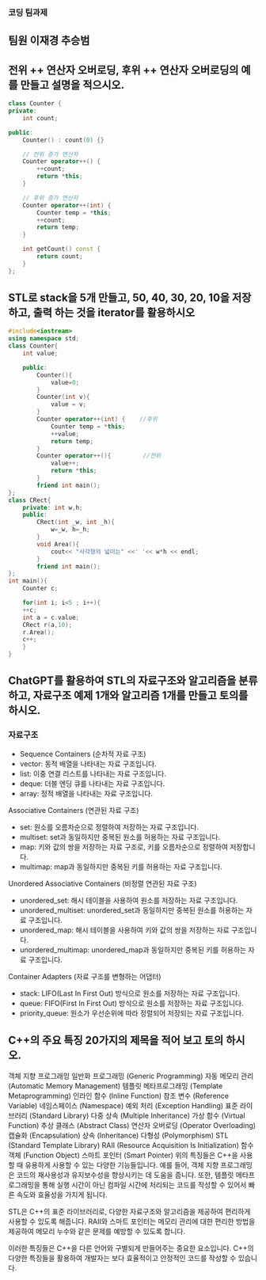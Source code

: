 ### 코딩 팀과제
## 팀원 이재경 추승범
## 전위 ++ 연산자 오버로딩, 후위 ++ 연산자 오버로딩의 예를 만들고 설명을 적으시오.
``` c++
class Counter {
private:
    int count;

public:
    Counter() : count(0) {}

    // 전위 증가 연산자
    Counter operator++() {
        ++count;
        return *this;
    }

    // 후위 증가 연산자
    Counter operator++(int) {
        Counter temp = *this;
        ++count;
        return temp;
    }

    int getCount() const {
        return count;
    }
};
```

## STL로 stack을 5개 만들고, 50, 40, 30, 20, 10을 저장하고, 출력 하는 것을 iterator를 활용하시오
```c++
#include<iostream>
using namespace std;
class Counter{
    int value;

    public:
        Counter(){
            value=0;
        }
        Counter(int v){
            value = v;
        }
        Counter operator++(int) {    //후위 
            Counter temp = *this;
            ++value;
            return temp;
        }
        Counter operator++(){         //전위
            value++;
            return *this;
        }
        friend int main();
};
class CRect{
    private: int w,h;
    public:
        CRect(int _w, int _h){
            w=_w, h=_h;
        }
        void Area(){
            cout<< "사각형의 넓이는" <<' '<< w*h << endl;
        }
        friend int main();
};
int main(){
    Counter c;

    for(int i; i<5 ; i++){
    ++c;
    int a = c.value;
    CRect r(a,10);
    r.Area();
    c++;
    }
}
```
## ChatGPT를 활용하여 STL의 자료구조와 알고리즘을 분류하고, 자료구조 예제 1개와 알고리즘 1개를 만들고 토의를 하시오.
### 자료구조
* Sequence Containers (순차적 자료 구조)
* vector: 동적 배열을 나타내는 자료 구조입니다.
* list: 이중 연결 리스트를 나타내는 자료 구조입니다.
* deque: 더블 엔딩 큐를 나타내는 자료 구조입니다.
* array: 정적 배열을 나타내는 자료 구조입니다.

Associative Containers (연관된 자료 구조)
* set: 원소를 오름차순으로 정렬하여 저장하는 자료 구조입니다.
* multiset: set과 동일하지만 중복된 원소를 허용하는 자료 구조입니다.
* map: 키와 값의 쌍을 저장하는 자료 구조로, 키를 오름차순으로 정렬하여 저장합니다.
* multimap: map과 동일하지만 중복된 키를 허용하는 자료 구조입니다.

Unordered Associative Containers (비정렬 연관된 자료 구조)
* unordered_set: 해시 테이블을 사용하여 원소를 저장하는 자료 구조입니다.
* unordered_multiset: unordered_set과 동일하지만 중복된 원소를 허용하는 자료 구조입니다.
* unordered_map: 해시 테이블을 사용하여 키와 값의 쌍을 저장하는 자료 구조입니다.
* unordered_multimap: unordered_map과 동일하지만 중복된 키를 허용하는 자료 구조입니다.

Container Adapters (자료 구조를 변형하는 어댑터)
* stack: LIFO(Last In First Out) 방식으로 원소를 저장하는 자료 구조입니다.
* queue: FIFO(First In First Out) 방식으로 원소를 저장하는 자료 구조입니다.
* priority_queue: 원소가 우선순위에 따라 정렬되어 저장되는 자료 구조입니다.

## C++의 주요 특징 20가지의 제목을 적어 보고 토의 하시오.
객체 지향 프로그래밍
일반화 프로그래밍 (Generic Programming)
자동 메모리 관리 (Automatic Memory Management)
템플릿 메타프로그래밍 (Template Metaprogramming)
인라인 함수 (Inline Function)
참조 변수 (Reference Variable)
네임스페이스 (Namespace)
예외 처리 (Exception Handling)
표준 라이브러리 (Standard Library)
다중 상속 (Multiple Inheritance)
가상 함수 (Virtual Function)
추상 클래스 (Abstract Class)
연산자 오버로딩 (Operator Overloading)
캡슐화 (Encapsulation)
상속 (Inheritance)
다형성 (Polymorphism)
STL (Standard Template Library)
RAII (Resource Acquisition Is Initialization)
함수 객체 (Function Object)
스마트 포인터 (Smart Pointer)
위의 특징들은 C++을 사용할 때 유용하게 사용할 수 있는 다양한 기능들입니다. 예를 들어, 객체 지향 프로그래밍은 코드의 재사용성과 유지보수성을 향상시키는 데 도움을 줍니다. 또한, 템플릿 메타프로그래밍을 통해 실행 시간이 아닌 컴파일 시간에 처리되는 코드를 작성할 수 있어서 빠른 속도와 효율성을 가지게 됩니다.

STL은 C++의 표준 라이브러리로, 다양한 자료구조와 알고리즘을 제공하여 편리하게 사용할 수 있도록 해줍니다. RAII와 스마트 포인터는 메모리 관리에 대한 편리한 방법을 제공하여 메모리 누수와 같은 문제를 예방할 수 있도록 합니다.

이러한 특징들은 C++을 다른 언어와 구별되게 만들어주는 중요한 요소입니다. C++의 다양한 특징들을 활용하여 개발자는 보다 효율적이고 안정적인 코드를 작성할 수 있습니다.

